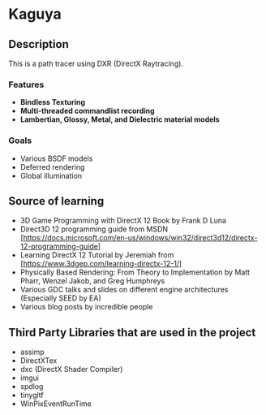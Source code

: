 # Kaguya
## Description
This is a path tracer using DXR (DirectX Raytracing).  
### Features
+ __Bindless Texturing__
+ __Multi-threaded commandlist recording__
+ __Lambertian, Glossy, Metal, and Dielectric material models__

### Goals
+ Various BSDF models
+ Deferred rendering
+ Global illumination

## Source of learning
+ 3D Game Programming with DirectX 12 Book by Frank D Luna
+ Direct3D 12 programming guide from MSDN [https://docs.microsoft.com/en-us/windows/win32/direct3d12/directx-12-programming-guide]
+ Learning DirectX 12 Tutorial by Jeremiah from [https://www.3dgep.com/learning-directx-12-1/]
+ Physically Based Rendering: From Theory to Implementation by Matt Pharr, Wenzel Jakob, and Greg Humphreys
+ Various GDC talks and slides on different engine architectures (Especially SEED by EA)
+ Various blog posts by incredible people

## Third Party Libraries that are used in the project
+ assimp
+ DirectXTex
+ dxc (DirectX Shader Compiler)
+ imgui
+ spdlog
+ tinygltf
+ WinPixEventRunTime